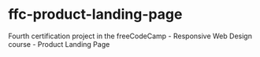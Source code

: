 # ffc-product-landing-page
Fourth certification project in the freeCodeCamp - Responsive Web Design course - Product Landing Page
